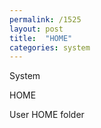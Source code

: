 ```yaml
---
permalink: /1525
layout: post
title:  "HOME"
categories: system
---
```

System

HOME

User HOME folder



